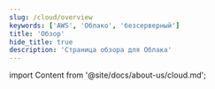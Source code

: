 ```yaml
---
slug: /cloud/overview
keywords: ['AWS', 'Облако', 'безсерверный']
title: 'Обзор'
hide_title: true
description: 'Страница обзора для Облака'
---
```


import Content from '@site/docs/about-us/cloud.md';

<Content />

